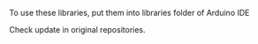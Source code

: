 To use these libraries, put them into libraries folder of Arduino IDE

Check update in original repositories.
